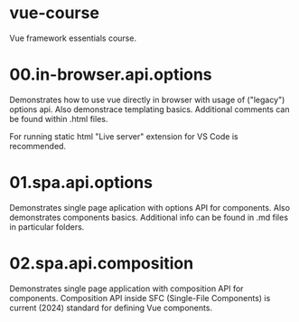 # vue-course
Vue framework essentials course.

# 00.in-browser.api.options
Demonstrates how to use vue directly in browser with usage of ("legacy") options api. Also demonstrace templating basics.
Additional comments can be found within .html files.

For running static html "Live server" extension for VS Code is recommended.

# 01.spa.api.options
Demonstrates single page aplication with options API for components. Also demonstrates components basics.
Additional info can be found in .md files in particular folders.

# 02.spa.api.composition
Demonstrates single page application with composition API for components. Composition API inside SFC (Single-File Components) is current (2024) standard for defining Vue components.